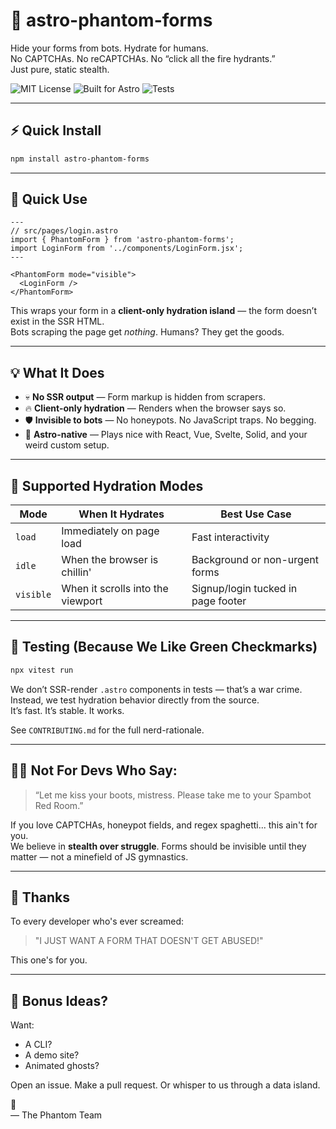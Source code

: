 # 👻 astro-phantom-forms

Hide your forms from bots. Hydrate for humans.  
No CAPTCHAs. No reCAPTCHAs. No “click all the fire hydrants.”  
Just pure, static stealth.

![MIT License](https://img.shields.io/badge/license-MIT-green.svg)
![Built for Astro](https://img.shields.io/badge/astro-forms-orange)
![Tests](https://img.shields.io/badge/tests-passing-brightgreen)

---

## ⚡ Quick Install

```bash
npm install astro-phantom-forms
```

---

## 🧪 Quick Use

```astro
---
// src/pages/login.astro
import { PhantomForm } from 'astro-phantom-forms';
import LoginForm from '../components/LoginForm.jsx';
---

<PhantomForm mode="visible">
  <LoginForm />
</PhantomForm>
```

This wraps your form in a **client-only hydration island** — the form doesn’t exist in the SSR HTML.  
Bots scraping the page get *nothing*. Humans? They get the goods.

---

## 💡 What It Does

- 💀 **No SSR output** — Form markup is hidden from scrapers.
- 🔥 **Client-only hydration** — Renders when the browser says so.
- 🛡️ **Invisible to bots** — No honeypots. No JavaScript traps. No begging.
- 🧠 **Astro-native** — Plays nice with React, Vue, Svelte, Solid, and your weird custom setup.

---

## 🧃 Supported Hydration Modes

| Mode        | When It Hydrates                   | Best Use Case                        |
|-------------|-------------------------------------|---------------------------------------|
| `load`      | Immediately on page load            | Fast interactivity                   |
| `idle`      | When the browser is chillin'        | Background or non-urgent forms       |
| `visible`   | When it scrolls into the viewport   | Signup/login tucked in page footer   |

---

## 🧪 Testing (Because We Like Green Checkmarks)

```bash
npx vitest run
```

We don’t SSR-render `.astro` components in tests — that’s a war crime.  
Instead, we test hydration behavior directly from the source.  
It’s fast. It’s stable. It works.

See `CONTRIBUTING.md` for the full nerd-rationale.

---

## 🙅‍♂️ Not For Devs Who Say:

> “Let me kiss your boots, mistress. Please take me to your Spambot Red Room.”

If you love CAPTCHAs, honeypot fields, and regex spaghetti... this ain't for you.  
We believe in **stealth over struggle**. Forms should be invisible until they matter — not a minefield of JS gymnastics.

---

## 🙏 Thanks

To every developer who's ever screamed:

> "I JUST WANT A FORM THAT DOESN'T GET ABUSED!"

This one's for you.

---

## 🧠 Bonus Ideas?

Want:
- A CLI?
- A demo site?
- Animated ghosts?

Open an issue. Make a pull request. Or whisper to us through a data island.

🖤  
— The Phantom Team